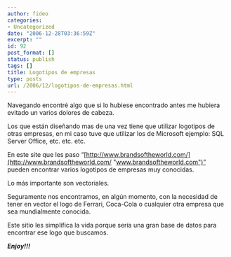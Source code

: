 ```yaml
---
author: fideo
categories:
- Uncategorized
date: "2006-12-28T03:36:59Z"
excerpt: ""
id: 92
post_format: []
status: publish
tags: []
title: Logotipos de empresas
type: posts
url: /2006/12/logotipos-de-empresas.html
---
```

Navegando encontré algo que si lo hubiese encontrado antes me hubiera evitado un varios dolores de cabeza.

Los que están diseñando mas de una vez tiene que utilizar logotipos de otras empresas, en mi caso tuve que utilizar los de Microsoft ejemplo: SQL Server Office, etc. etc. etc.

En este site que les paso “[http://www.brandsoftheworld.com/](http://www.brandsoftheworld.com/ "www.brandsoftheworld.com")” pueden encontrar varios logotipos de empresas muy conocidas.

Lo más importante son vectoriales.

Seguramente nos encontramos, en algún momento, con la necesidad de tener en vector el logo de Ferrari, Coca-Cola o cualquier otra empresa que sea mundialmente conocida.  

Este sitio les simplifica la vida porque sería una gran base de datos para encontrar ese logo que buscamos.

***Enjoy!!!***

